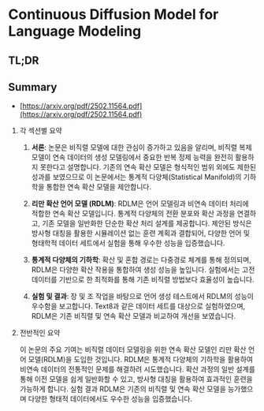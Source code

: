 # Continuous Diffusion Model for Language Modeling
## TL;DR
## Summary
- [https://arxiv.org/pdf/2502.11564.pdf](https://arxiv.org/pdf/2502.11564.pdf)

1. 각 섹션별 요약

   1. **서론**: 논문은 비직렬 모델에 대한 관심이 증가하고 있음을 알리며, 비직렬 복제 모델이 연속 데이터의 생성 모델링에서 중요한 반복 정제 능력을 완전히 활용하지 못한다고 설명합니다. 기존의 연속 확산 모델은 형식적인 범위 외에도 제한된 성과를 보였으므로 이 논문에서는 통계적 다양체(Statistical Manifold)의 기하학을 통합한 연속 확산 모델을 제안합니다.

   2. **리만 확산 언어 모델 (RDLM)**: RDLM은 언어 모델링과 비연속 데이터 처리에 적합한 연속 확산 모델입니다. 통계적 다양체의 전환 분포와 확산 과정을 연결하고, 기존 모델을 일반화한 단순한 확산 처리 설계를 제공합니다. 제안된 방식은 방사형 대칭을 활용한 시뮬레이션 없는 훈련 계획과 결합되어, 다양한 언어 및 형태학적 데이터 세트에서 실험을 통해 우수한 성능을 입증했습니다.

   3. **통계적 다양체의 기하학**: 확산 및 혼합 경로는 다중경로 체계를 통해 정의되며, RDLM은 다양한 확산 작용을 통합하여 생성 성능을 높입니다. 실험에서는 고전 데이터를 기반으로 한 최적화를 통해 기존 비직렬 방법보다 효율성이 높습니다.

   4. **실험 및 결과**: 장 및 조 작업을 바탕으로 언어 생성 테스트에서 RDLM의 성능이 우수함을 보고합니다. Text8과 같은 데이터 세트를 대상으로 실험하였으며, RDLM은 기존 비직렬 및 연속 확산 모델과 비교하여 개선을 보였습니다.

2. 전반적인 요약

   이 논문의 주요 기여는 비직렬 데이터 모델링을 위한 연속 확산 모델인 리만 확산 언어 모델(RDLM)을 도입한 것입니다. RDLM은 통계적 다양체의 기하학을 활용하여 비연속 데이터의 전통적인 문제를 해결하려 시도했습니다. 확산 과정의 일반 설계를 통해 이전 모델을 쉽게 일반화할 수 있고, 방사형 대칭을 활용하여 효과적인 훈련을 가능하게 합니다. 실험 결과 RDLM은 기존의 비직렬 및 연속 확산 모델을 능가했으며 다양한 형태적 데이터에서도 우수한 성능을 입증했습니다.